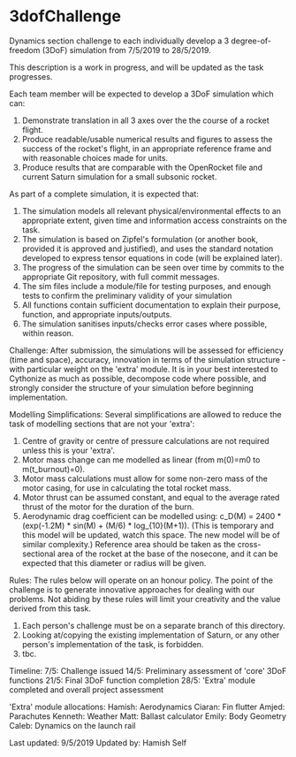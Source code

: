 # 3dofChallenge
Dynamics section challenge to each individually develop a 3 degree-of-freedom
(3DoF) simulation from 7/5/2019 to 28/5/2019.

This description is a work in progress, and will be updated as the task
progresses.

Each team member will be expected to develop a 3DoF simulation which can:
  1) Demonstrate translation in all 3 axes over the the course of a rocket
      flight.
  2) Produce readable/usable numerical results and figures to assess the success
      of the rocket's flight, in an appropriate reference frame and with
      reasonable choices made for units.
  3) Produce results that are comparable with the OpenRocket file and current
      Saturn simulation for a small subsonic rocket.


As part of a complete simulation, it is expected that:
  1) The simulation models all relevant physical/environmental effects to an
      appropriate extent, given time and information access constraints on the
      task.
  2) The simulation is based on Zipfel's formulation (or another book, provided
      it is approved and justified), and uses the standard notation developed
      to express tensor equations in code (will be explained later).
  3) The progress of the simulation can be seen over time by commits to the
      appropriate Git repository, with full commit messages.
  4) The sim files include a module/file for testing purposes, and enough tests
      to confirm the preliminary validity of your simulation
  5) All functions contain sufficient documentation to explain their purpose,
      function, and appropriate inputs/outputs.
  6) The simulation sanitises inputs/checks error cases where possible, within
      reason.


Challenge:
After submission, the simulations will be assessed for efficiency (time and
space), accuracy, innovation in terms of the simulation structure - with
particular weight on the 'extra' module.
It is in your best interested to Cythonize as much as possible, decompose code
where possible, and strongly consider the structure of your simulation before
beginning implementation.

Modelling Simplifications:
Several simplifications are allowed to reduce the task of modelling sections that are not your 'extra':
  1) Centre of gravity or centre of pressure calculations are not required unless this is your 'extra'.
  2) Motor mass change can me modelled as linear (from m(0)=m0 to m(t_burnout)=0).
  3) Motor mass calculations must allow for some non-zero mass of the motor casing, for use in calculating the total rocket
     mass.
  4) Motor thrust can be assumed constant, and equal to the average rated thrust of the motor for the duration of the burn.
  5) Aerodynamic drag coefficient can be modelled using: c_D(M) = 2400 * (exp(-1.2M) * sin(M) + (M/6) * log_{10}(M+1)).
    (This is temporary and this model will be updated, watch this space. The new model will be of similar complexity.)
    Reference area should be taken as the cross-sectional area of the rocket at the base of the nosecone, and it can be 
    expected that this diameter or radius will be given.

Rules:
The rules below will operate on an honour policy. The point of the challenge is
to generate innovative approaches for dealing with our problems. Not abiding by
these rules will limit your creativity and the value derived from this task.
  1) Each person's challenge must be on a separate branch of this directory.
  2) Looking at/copying the existing implementation of Saturn, or any other
      person's implementation of the task, is forbidden.
  3) tbc.

Timeline:
7/5: Challenge issued
14/5: Preliminary assessment of 'core' 3DoF functions
21/5: Final 3DoF function completion
28/5: 'Extra' module completed and overall project assessment


'Extra' module allocations:
Hamish: Aerodynamics
Ciaran: Fin flutter
Amjed: Parachutes
Kenneth: Weather
Matt: Ballast calculator
Emily: Body Geometry
Caleb: Dynamics on the launch rail


Last updated: 9/5/2019
Updated by: Hamish Self
